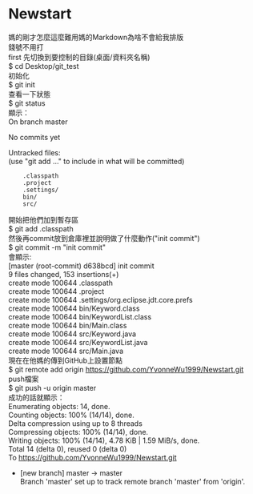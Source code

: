 # Newstart
  媽的剛才怎麼這麼難用媽的Markdown為啥不會給我排版  
  錢號不用打  
  first 先切換到要控制的目錄(桌面/資料夾名稱)  
    $ cd Desktop/git_test  
  初始化  
    $ git init  
  查看一下狀態  
    $ git status  
顯示：  
On branch master  

No commits yet  

Untracked files:  
  (use "git add <file>..." to include in what will be committed)  

        .classpath  
        .project  
        .settings/  
        bin/  
        src/  
開始把他們加到暫存區  
$ git add .classpath  
然後再commit放到倉庫裡並說明做了什麼動作("init commit")  
$ git commit -m "init commit"  
會顯示:  
[master (root-commit) d638bcd] init commit  
 9 files changed, 153 insertions(+)  
 create mode 100644 .classpath  
 create mode 100644 .project  
 create mode 100644 .settings/org.eclipse.jdt.core.prefs  
 create mode 100644 bin/Keyword.class  
 create mode 100644 bin/KeywordList.class  
 create mode 100644 bin/Main.class  
 create mode 100644 src/Keyword.java  
 create mode 100644 src/KeywordList.java  
 create mode 100644 src/Main.java  
現在在他媽的傳到GitHub上設置節點  
$ git remote add origin https://github.com/YvonneWu1999/Newstart.git  
push檔案  
$ git push -u origin master  
成功的話就顯示：  
Enumerating objects: 14, done.  
Counting objects: 100% (14/14), done.  
Delta compression using up to 8 threads  
Compressing objects: 100% (14/14), done.  
Writing objects: 100% (14/14), 4.78 KiB | 1.59 MiB/s, done.  
Total 14 (delta 0), reused 0 (delta 0)  
To https://github.com/YvonneWu1999/Newstart.git  
 * [new branch]      master -> master  
Branch 'master' set up to track remote branch 'master' from 'origin'.  


